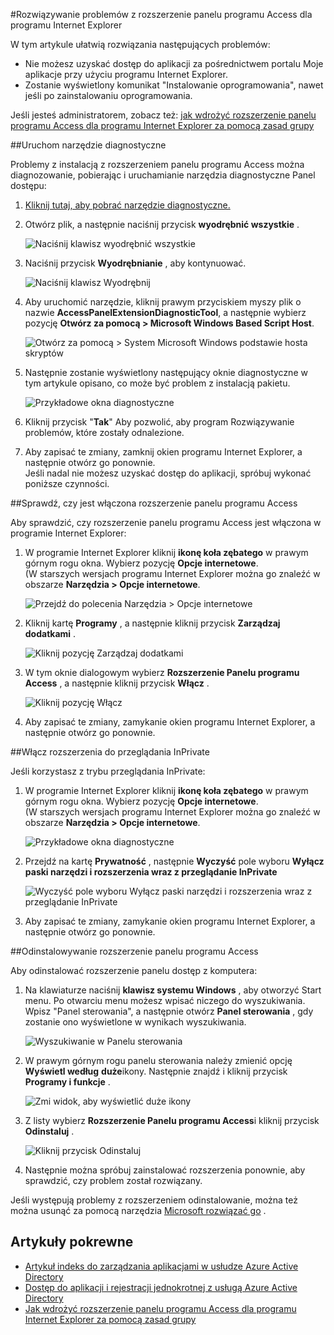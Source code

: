 <properties
    pageTitle="Rozwiązywanie problemów z rozszerzenie panelu programu Access dla programu Internet Explorer | Microsoft Azure"
    description="Jak wdrożyć dodatek programu Internet Explorer dla portalu Moje aplikacje za pomocą zasad grupy."
    services="active-directory"
    documentationCenter=""
    authors="MarkusVi"
    manager="femila"
    editor=""/>

<tags
    ms.service="active-directory"
    ms.devlang="na"
    ms.topic="article"
    ms.tgt_pltfrm="na"
    ms.workload="identity"
    ms.date="08/16/2016"
    ms.author="markvi"/>

#<a name="troubleshooting-the-access-panel-extension-for-internet-explorer"></a>Rozwiązywanie problemów z rozszerzenie panelu programu Access dla programu Internet Explorer

W tym artykule ułatwią rozwiązania następujących problemów:

- Nie możesz uzyskać dostęp do aplikacji za pośrednictwem portalu Moje aplikacje przy użyciu programu Internet Explorer.
- Zostanie wyświetlony komunikat "Instalowanie oprogramowania", nawet jeśli po zainstalowaniu oprogramowania.

Jeśli jesteś administratorem, zobacz też: [jak wdrożyć rozszerzenie panelu programu Access dla programu Internet Explorer za pomocą zasad grupy](active-directory-saas-ie-group-policy.md)

##<a name="run-the-diagnostic-tool"></a>Uruchom narzędzie diagnostyczne

Problemy z instalacją z rozszerzeniem panelu programu Access można diagnozowanie, pobierając i uruchamianie narzędzia diagnostyczne Panel dostępu:

1. [Kliknij tutaj, aby pobrać narzędzie diagnostyczne.](https://account.activedirectory.windowsazure.com/applications/AccessPanelExtensionDiagnosticTool/AccessPanelExtensionDiagnosticTool.zip)

2. Otwórz plik, a następnie naciśnij przycisk **wyodrębnić wszystkie** .

    ![Naciśnij klawisz wyodrębnić wszystkie](./media/active-directory-saas-ie-troubleshooting/extract1.png)

3. Naciśnij przycisk **Wyodrębnianie** , aby kontynuować.

    ![Naciśnij klawisz Wyodrębnij](./media/active-directory-saas-ie-troubleshooting/extract2.png)

4. Aby uruchomić narzędzie, kliknij prawym przyciskiem myszy plik o nazwie **AccessPanelExtensionDiagnosticTool**, a następnie wybierz pozycję **Otwórz za pomocą > Microsoft Windows Based Script Host**.

    ![Otwórz za pomocą > System Microsoft Windows podstawie hosta skryptów](./media/active-directory-saas-ie-troubleshooting/open_tool.png)

5. Następnie zostanie wyświetlony następujący oknie diagnostyczne w tym artykule opisano, co może być problem z instalacją pakietu.

    ![Przykładowe okna diagnostyczne](./media/active-directory-saas-ie-troubleshooting/tool_preview.png)

6. Kliknij przycisk "**Tak**" Aby pozwolić, aby program Rozwiązywanie problemów, które zostały odnalezione.

7. Aby zapisać te zmiany, zamknij okien programu Internet Explorer, a następnie otwórz go ponownie.<br />Jeśli nadal nie możesz uzyskać dostęp do aplikacji, spróbuj wykonać poniższe czynności.

##<a name="check-that-the-access-panel-extension-is-enabled"></a>Sprawdź, czy jest włączona rozszerzenie panelu programu Access

Aby sprawdzić, czy rozszerzenie panelu programu Access jest włączona w programie Internet Explorer:

1. W programie Internet Explorer kliknij **ikonę koła zębatego** w prawym górnym rogu okna. Wybierz pozycję **Opcje internetowe**.<br />(W starszych wersjach programu Internet Explorer można go znaleźć w obszarze **Narzędzia > Opcje internetowe**.

    ![Przejdź do polecenia Narzędzia > Opcje internetowe](./media/active-directory-saas-ie-troubleshooting/internetoptions.png)

2. Kliknij kartę **Programy** , a następnie kliknij przycisk **Zarządzaj dodatkami** .

    ![Kliknij pozycję Zarządzaj dodatkami](./media/active-directory-saas-ie-troubleshooting/internetoptions_programs.png)

3. W tym oknie dialogowym wybierz **Rozszerzenie Panelu programu Access** , a następnie kliknij przycisk **Włącz** .

    ![Kliknij pozycję Włącz](./media/active-directory-saas-ie-troubleshooting/enableaddon.png)

4. Aby zapisać te zmiany, zamykanie okien programu Internet Explorer, a następnie otwórz go ponownie.

##<a name="enable-extensions-for-inprivate-browsing"></a>Włącz rozszerzenia do przeglądania InPrivate

Jeśli korzystasz z trybu przeglądania InPrivate:

1. W programie Internet Explorer kliknij **ikonę koła zębatego** w prawym górnym rogu okna. Wybierz pozycję **Opcje internetowe**.<br />(W starszych wersjach programu Internet Explorer można go znaleźć w obszarze **Narzędzia > Opcje internetowe**.

    ![Przykładowe okna diagnostyczne](./media/active-directory-saas-ie-troubleshooting/inprivateoptions.png)

2. Przejdź na kartę **Prywatność** , następnie **Wyczyść** pole wyboru **Wyłącz paski narzędzi i rozszerzenia wraz z przeglądanie InPrivate**</p>

    ![Wyczyść pole wyboru Wyłącz paski narzędzi i rozszerzenia wraz z przeglądanie InPrivate](./media/active-directory-saas-ie-troubleshooting/enabletoolbars.png)

3. Aby zapisać te zmiany, zamykanie okien programu Internet Explorer, a następnie otwórz go ponownie.

##<a name="uninstall-the-access-panel-extension"></a>Odinstalowywanie rozszerzenie panelu programu Access

Aby odinstalować rozszerzenie panelu dostęp z komputera:

1. Na klawiaturze naciśnij **klawisz systemu Windows** , aby otworzyć Start menu. Po otwarciu menu możesz wpisać niczego do wyszukiwania. Wpisz "Panel sterowania", a następnie otwórz **Panel sterowania** , gdy zostanie ono wyświetlone w wynikach wyszukiwania.

    ![Wyszukiwanie w Panelu sterowania](./media/active-directory-saas-ie-troubleshooting/search_sm.png)

2. W prawym górnym rogu panelu sterowania należy zmienić opcję **Wyświetl według** **duże**ikony. Następnie znajdź i kliknij przycisk **Programy i funkcje** .

    ![Zmi widok, aby wyświetlić duże ikony](./media/active-directory-saas-ie-troubleshooting/control_panel.png)

3. Z listy wybierz **Rozszerzenie Panelu programu Access**i kliknij przycisk **Odinstaluj** .

    ![Kliknij przycisk Odinstaluj](./media/active-directory-saas-ie-troubleshooting/uninstall.png)

4. Następnie można spróbuj zainstalować rozszerzenia ponownie, aby sprawdzić, czy problem został rozwiązany.

Jeśli występują problemy z rozszerzeniem odinstalowanie, można też można usunąć za pomocą narzędzia [Microsoft rozwiązać go](https://go.microsoft.com/?linkid=9779673) .

## <a name="related-articles"></a>Artykuły pokrewne

- [Artykuł indeks do zarządzania aplikacjami w usłudze Azure Active Directory](active-directory-apps-index.md)
- [Dostęp do aplikacji i rejestracji jednokrotnej z usługą Azure Active Directory](active-directory-appssoaccess-whatis.md)
- [Jak wdrożyć rozszerzenie panelu programu Access dla programu Internet Explorer za pomocą zasad grupy](active-directory-saas-ie-group-policy.md)

